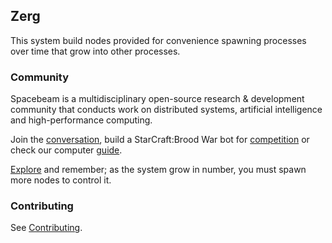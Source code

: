 ## Zerg
This system build nodes provided for convenience spawning processes over time that grow into other processes.

### Community
Spacebeam is a multidisciplinary open-source research & development community that conducts work on distributed systems, artificial intelligence and high-performance computing.

Join the [conversation](https://discord.com/invite/SFpVE5Z), build a StarCraft:Brood War bot for [competition](https://torchup.org) or check our computer [guide](https://github.com/spacebeam/guide/wiki). 

[Explore](https://spacebeam.org) and remember; as the system grow in number, you must spawn more nodes to control it.

### Contributing
See [Contributing](CONTRIBUTING.md).
